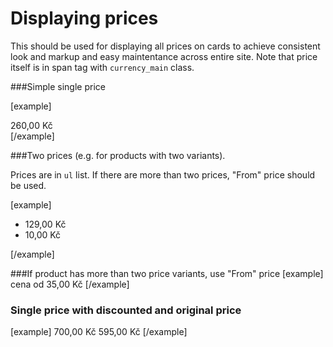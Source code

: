 Displaying prices
=================

This should be used for displaying all prices on cards to achieve consistent look and markup and easy maintentance across entire site. Note that price itself is in span tag with <code>currency_main</code> class.

###Simple single price

[example]
<div class="card-price">
	<span class="currency_main"><span class="price">260,00</span>&nbsp;Kč</span>
</div>
[/example]		

###Two prices (e.g. for products with two variants). 

Prices are in <code>ul</code> list. If there are more than two prices, "From" price should be used.
		
[example]
<span class="card-price">
	<ul class="list-unstyled">
		<li><span class="currency_main"><span class="price">129,00</span>&nbsp;Kč</span></li>
		<li><span class="currency_main"><span class="price">10,00</span>&nbsp;Kč</span></li>
	</ul>
</span>
[/example]

###If product has more than two price variants, use "From" price
[example]
<span class="card-price">
	cena od <span class="currency_main"><span class="price">35,00</span>&nbsp;Kč</span>
</span>
[/example]

### Single price with discounted and original price

[example]
<span class="card-price">
	<span class="card-price--before-discount"><span class="currency_main"><span class="price">700,00</span>&nbsp;Kč</span></span>
	<span class="currency_main"><span class="price">595,00</span>&nbsp;Kč</span>
</span>
[/example]